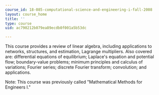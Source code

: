 ```yaml
---
course_id: 18-085-computational-science-and-engineering-i-fall-2008
layout: course_home
title: ''
type: course
uid: ac790212b079ea89ecdb0f001a5b53dc

---
```

This course provides a review of linear algebra, including applications to networks, structures, and estimation, Lagrange multipliers. Also covered are: differential equations of equilibrium; Laplace's equation and potential flow; boundary-value problems; minimum principles and calculus of variations; Fourier series; discrete Fourier transform; convolution; and applications.

Note: This course was previously called "Mathematical Methods for Engineers I."
